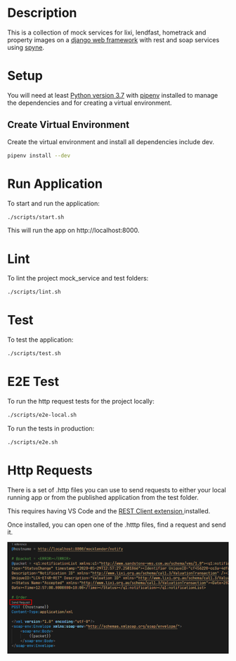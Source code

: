# Description

This is a collection of mock services for lixi, lendfast, hometrack and property images on a [django web framework](https://www.djangoproject.com/) with rest and soap services using [spyne](http://spyne.io/#inprot=HttpRpc&outprot=JsonDocument&s=rpc&tpt=WsgiApplication&validator=true).

# Setup

You will need at least [Python version 3.7](https://www.python.org/downloads/release/python-370/) with [pipenv](https://github.com/pypa/pipenv) installed to manage the dependencies and for creating a virtual environment.

## Create Virtual Environment

Create the virtual environment and install all dependencies include dev.

```bash
pipenv install --dev
```

# Run Application

To start and run the application:

```bash
./scripts/start.sh
```

This will run the app on http://localhost:8000.

# Lint

To lint the project mock_service and test folders:

```bash
./scripts/lint.sh
```

# Test

To test the application:

```bash
./scripts/test.sh
```

# E2E Test

To run the http request tests for the project locally:

```bash
./scripts/e2e-local.sh
```

To run the tests in production:

```bash
./scripts/e2e.sh
```

# Http Requests

There is a set of .http files you can use to send requests to either your local running app or from the published application from the test folder.

This requires having VS Code and the [REST Client extension ](https://marketplace.visualstudio.com/items?itemName=humao.rest-client) installed.

Once installed, you can open one of the .htttp files, find a request and send it.

![sampleHttpRequest](files/sampleHttpRequest.png)


